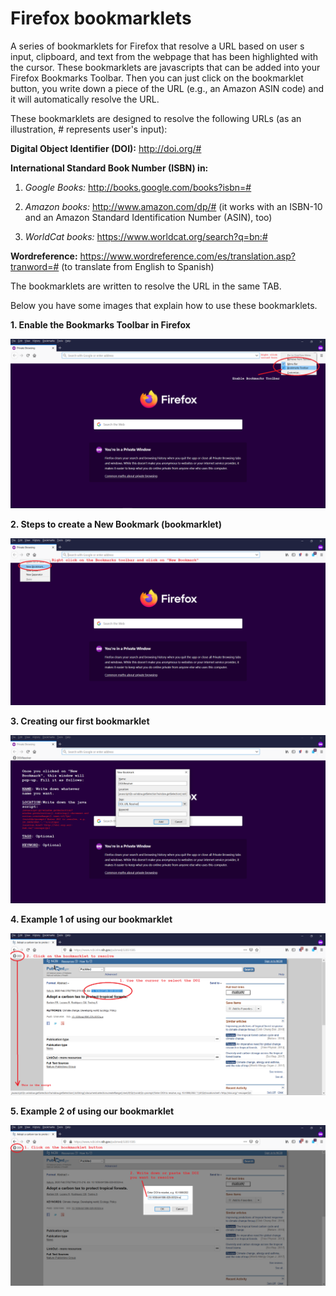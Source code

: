 # **Firefox bookmarklets**

A series of bookmarklets for Firefox that resolve a URL based on user s input, clipboard, and text from the webpage that has been highlighted with the cursor.
These bookmarklets are javascripts that can be added into your Firefox Bookmarks Toolbar.
Then you can just click on the bookmarklet button, you write down a piece of the URL (e.g., an Amazon ASIN code) and it will automatically resolve the URL.

These bookmarklets are designed to resolve the following URLs (as an illustration, # represents user's input):

**Digital Object Identifier (DOI):** http://doi.org/#

**International Standard Book Number (ISBN) in:**

1. *Google Books:* http://books.google.com/books?isbn=#

2. *Amazon books:* http://www.amazon.com/dp/# (it works with an ISBN-10 and an Amazon Standard Identification Number (ASIN), too)

3. *WorldCat books:* https://www.worldcat.org/search?q=bn:#

**Wordreference:** https://www.wordreference.com/es/translation.asp?tranword=# (to translate from English to Spanish)

The bookmarklets are written to resolve the URL in the same TAB.

Below you have some images that explain how to use these bookmarklets.


**1. Enable the Bookmarks Toolbar in Firefox**

![1. Enable the Bookmarks Toolbar in Firefox](https://raw.githubusercontent.com/almenaraio/bookmarklets/master/1.%20Firefox.Enable.BookmarksToolbar.png)


**2. Steps to create a New Bookmark (bookmarklet)**

![2. Steps to create a New Bookmark (bookmarklet)](https://raw.githubusercontent.com/almenaraio/bookmarklets/master/2.%20Firefox.NewBookmark.png)


**3. Creating our first bookmarklet**

![3. Creating our first bookmarklet](https://raw.githubusercontent.com/almenaraio/bookmarklets/master/3.%20Firefox.Creating.Bookmarklet.DOI.Resolver.png)


**4. Example 1 of using our bookmarklet**

![4. Example 1 of using our bookmarklet](https://raw.githubusercontent.com/almenaraio/bookmarklets/master/4.%20Firefox.Bookmarklet.DOI.Resolver.UseExample.Option.1.png)


**5. Example 2 of using our bookmarklet**

![5. Example 2 of using our bookmarklet](https://raw.githubusercontent.com/almenaraio/bookmarklets/master/5.%20Firefox.Bookmarklet.DOI.Resolver.UseExample.Option.2.png)


